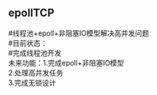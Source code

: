 ## epollTCP
#线程池+epoll+非阻塞IO模型解决高并发问题  
#目前状态：  
#完成线程池开发  
未来功能：1.完成epoll+非阻塞IO模型  
2.处理高并发任务  
3.完成无锁设计  
